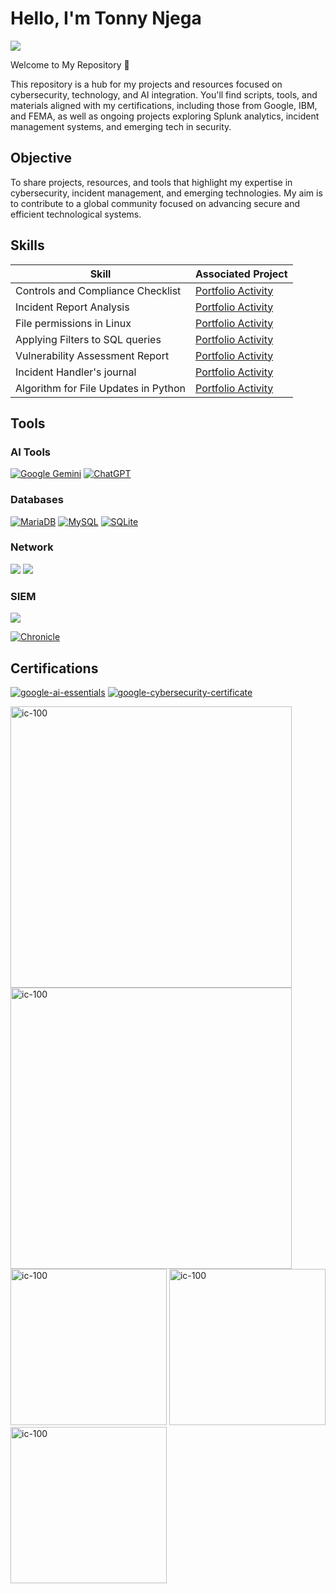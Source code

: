 # Hello, I'm Tonny Njega
<a href="https://linkedin.com/in/tonny-njega-481418328/"><img src="https://img.shields.io/badge/-LinkedIn-0072b1?&style=for-the-badge&logo=linkedin&logoColor=white" /></a>

Welcome to My Repository 👋

This repository is a hub for my projects and resources focused on cybersecurity, technology, and AI integration. You'll find scripts, tools, and materials aligned with my certifications, including those from Google, IBM, and FEMA, as well as ongoing projects exploring Splunk analytics, incident management systems, and emerging tech in security.

## Objective
To share projects, resources, and tools that highlight my expertise in cybersecurity, incident management, and emerging technologies. My aim is to contribute to a global community focused on advancing secure and efficient technological systems.

## Skills
| Skill                                         | Associated Project         |
|-----------------------------------------------|----------------------------|
| Controls and Compliance Checklist             | [Portfolio Activity](https://github.com/Njega-01/Portfolio-Activity?tab=readme-ov-file#control-and-compliance-checklist)|
| Incident Report Analysis                      | [Portfolio Activity](https://github.com/Njega-01/Portfolio-Activity?tab=readme-ov-file#incident-report-analysis)|
| File permissions in Linux                     | [Portfolio Activity](https://github.com/Njega-01/Portfolio-Activity?tab=readme-ov-file#file-permissions-in-linux)|
| Applying Filters to SQL queries               | [Portfolio Activity](https://github.com/Njega-01/Portfolio-Activity?tab=readme-ov-file#applying-filters-to-sql-queries)|
| Vulnerability Assessment Report               | [Portfolio Activity](https://github.com/Njega-01/Portfolio-Activity?tab=readme-ov-file#vulnerability-assessment-report)|
| Incident Handler's journal                    | [Portfolio Activity](https://github.com/Njega-01/Portfolio-Activity?tab=readme-ov-file#incident-handlers-journal)|
| Algorithm for File Updates in Python          | [Portfolio Activity](https://github.com/Njega-01/Portfolio-Activity?tab=readme-ov-file#algorithm-for-file-updates-in-python)|

## Tools
### AI Tools
[![Google Gemini](https://img.shields.io/badge/Google%20Gemini-886FBF?logo=googlegemini&logoColor=fff)](#)
[![ChatGPT](https://img.shields.io/badge/ChatGPT-74aa9c?logo=openai&logoColor=white)](#)

### Databases
[![MariaDB](https://img.shields.io/badge/MariaDB-003545?logo=mariadb&logoColor=white)](#)
[![MySQL](https://img.shields.io/badge/MySQL-4479A1?logo=mysql&logoColor=fff)](#)
[![SQLite](https://img.shields.io/badge/SQLite-%2307405e.svg?logo=sqlite&logoColor=white)](#)

### Network
<div>
    <img src="https://img.shields.io/badge/-Wireshark-1679A7?&style=for-the-badge&logo=Wireshark&logoColor=white" />
    <img src="https://img.shields.io/badge/-Suricata-EF3B2D?&style=for-the-badge&logo=Suricata&logoColor=white" />
</div>

### SIEM
<div>
    <img src="https://img.shields.io/badge/-Splunk-000000?&style=for-the-badge&logo=Splunk&logoColor=white" />
    
[![Chronicle](https://github.com/user-attachments/assets/0679f3fe-c039-48f7-b700-179a6d75d526)](https://cloud.google.com/security/products/security-operations)
</div>

## Certifications
<div>
 
  [![google-ai-essentials](https://github.com/user-attachments/assets/953ba072-ee04-4b61-88ad-e2a72176a434)](https://www.credly.com/badges/7d0b86a5-c822-43e5-a5a7-b79c0dbe8f6c/public_url)
  [![google-cybersecurity-certificate](https://github.com/user-attachments/assets/14b6343a-6fb2-4461-b2dc-6ee9ab089e47)](https://www.credly.com/badges/8098e86f-2100-4755-8f3d-bdaf022d745d/public_url)

<img src="https://github.com/user-attachments/assets/c86c3b1d-ceb5-4541-a754-a2cb80acbd3b" alt="ic-100" width="450">
<img src="https://github.com/user-attachments/assets/379f595e-74ee-4d2c-a68f-5397c88e148c" alt="ic-100" width="450">

<img src="https://github.com/user-attachments/assets/9a131bbb-761c-4038-8538-3a625931b154" alt="ic-100" width="250">
<img src="https://github.com/user-attachments/assets/3a91befc-7c1d-4378-b054-b9646f0f1597" alt="ic-100" width="250">
<img src="https://github.com/user-attachments/assets/1a040854-d233-4413-a597-0225984c4692" alt="ic-100" width="250">



  </div>
